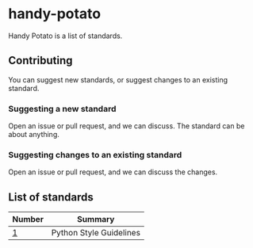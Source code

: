 # handy-potato

Handy Potato is a list of standards.

## Contributing

You can suggest new standards, or suggest changes to an existing standard.

### Suggesting a new standard

Open an issue or pull request, and we can discuss. The standard can be about anything.

### Suggesting changes to an existing standard

Open an issue or pull request, and we can discuss the changes.

## List of standards

| Number      | Summary                 |
| ----------- | ----------------------- |
| [1](hp1.md) | Python Style Guidelines |
